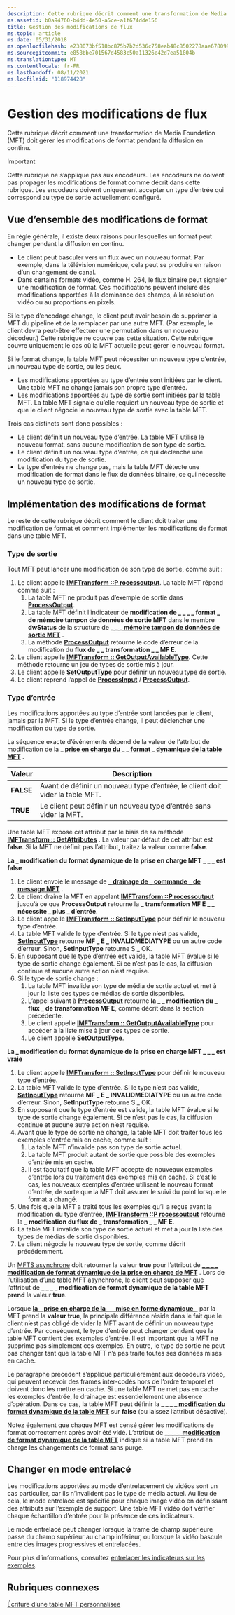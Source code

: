 ```yaml
---
description: Cette rubrique décrit comment une transformation de Media Foundation (MFT) doit gérer les modifications de format pendant la diffusion en continu.
ms.assetid: b0a94760-b4dd-4e50-a5ce-a1f674dde156
title: Gestion des modifications de flux
ms.topic: article
ms.date: 05/31/2018
ms.openlocfilehash: e238073bf518bc875b7b2d536c758eab48c8502278aae6780999c7616430337e
ms.sourcegitcommit: e858bbe701567d4583c50a11326e42d7ea51804b
ms.translationtype: MT
ms.contentlocale: fr-FR
ms.lasthandoff: 08/11/2021
ms.locfileid: "118974428"
---
```

# <a name="handling-stream-changes"></a>Gestion des modifications de flux

Cette rubrique décrit comment une transformation de Media Foundation (MFT) doit gérer les modifications de format pendant la diffusion en continu.

> [!IMPORTANT]
>
> Cette rubrique ne s’applique pas aux encodeurs. Les encodeurs ne doivent pas propager les modifications de format comme décrit dans cette rubrique. Les encodeurs doivent uniquement accepter un type d’entrée qui correspond au type de sortie actuellement configuré.

 

## <a name="overview-of-format-changes"></a>Vue d’ensemble des modifications de format

En règle générale, il existe deux raisons pour lesquelles un format peut changer pendant la diffusion en continu.

-   Le client peut basculer vers un flux avec un nouveau format. Par exemple, dans la télévision numérique, cela peut se produire en raison d’un changement de canal.
-   Dans certains formats vidéo, comme H. 264, le flux binaire peut signaler une modification de format. Ces modifications peuvent inclure des modifications apportées à la dominance des champs, à la résolution vidéo ou au proportions en pixels.

Si le type d’encodage change, le client peut avoir besoin de supprimer la MFT du pipeline et de la remplacer par une autre MFT. (Par exemple, le client devra peut-être effectuer une permutation dans un nouveau décodeur.) Cette rubrique ne couvre pas cette situation. Cette rubrique couvre uniquement le cas où la MFT actuelle peut gérer le nouveau format.

Si le format change, la table MFT peut nécessiter un nouveau type d’entrée, un nouveau type de sortie, ou les deux.

-   Les modifications apportées au type d’entrée sont initiées par le client. Une table MFT ne change jamais son propre type d’entrée.
-   Les modifications apportées au type de sortie sont initiées par la table MFT. La table MFT signale qu’elle requiert un nouveau type de sortie et que le client négocie le nouveau type de sortie avec la table MFT.

Trois cas distincts sont donc possibles :

-   Le client définit un nouveau type d’entrée. La table MFT utilise le nouveau format, sans aucune modification de son type de sortie.
-   Le client définit un nouveau type d’entrée, ce qui déclenche une modification du type de sortie.
-   Le type d’entrée ne change pas, mais la table MFT détecte une modification de format dans le flux de données binaire, ce qui nécessite un nouveau type de sortie.

## <a name="implementing-format-changes"></a>Implémentation des modifications de format

Le reste de cette rubrique décrit comment le client doit traiter une modification de format et comment implémenter les modifications de format dans une table MFT.

### <a name="output-type"></a>Type de sortie

Tout MFT peut lancer une modification de son type de sortie, comme suit :

1.  Le client appelle [**IMFTransform ::P rocessoutput**](/windows/desktop/api/mftransform/nf-mftransform-imftransform-processoutput). La table MFT répond comme suit :
    1.  La table MFT ne produit pas d’exemple de sortie dans [**ProcessOutput**](/windows/desktop/api/mftransform/nf-mftransform-imftransform-processoutput).
    2.  La table MFT définit l’indicateur de **modification de \_ \_ \_ \_ format \_ de mémoire tampon de données de sortie MFT** dans le membre **dwStatus** de la structure de [**\_ \_ \_ mémoire tampon de données de sortie MFT**](/windows/desktop/api/mftransform/ns-mftransform-mft_output_data_buffer) .
    3.  La méthode [**ProcessOutput**](/windows/desktop/api/mftransform/nf-mftransform-imftransform-processoutput) retourne le code d’erreur de la modification du **flux de \_ \_ transformation \_ \_ MF E**.
2.  Le client appelle [**IMFTransform :: GetOutputAvailableType**](/windows/desktop/api/mftransform/nf-mftransform-imftransform-getoutputavailabletype). Cette méthode retourne un jeu de types de sortie mis à jour.
3.  Le client appelle [**SetOutputType**](/windows/desktop/api/mftransform/nf-mftransform-imftransform-setoutputtype) pour définir un nouveau type de sortie.
4.  Le client reprend l’appel de [**ProcessInput**](/windows/desktop/api/mfidl/nf-mfidl-imfqualitymanager-notifyprocessinput) / [**ProcessOutput**](/windows/desktop/api/mftransform/nf-mftransform-imftransform-processoutput).

### <a name="input-type"></a>Type d’entrée

Les modifications apportées au type d’entrée sont lancées par le client, jamais par la MFT. Si le type d’entrée change, il peut déclencher une modification du type de sortie.

La séquence exacte d’événements dépend de la valeur de l’attribut de modification de la [**\_ prise en charge du \_ \_ format \_ dynamique de la table MFT**](mft-support-dynamic-format-change-attribute.md) .



| Valeur     | Description                                                     |
|-----------|-----------------------------------------------------------------|
| **FALSE** | Avant de définir un nouveau type d’entrée, le client doit vider la table MFT. |
| **TRUE**  | Le client peut définir un nouveau type d’entrée sans vider la MFT.   |



 

Une table MFT expose cet attribut par le biais de sa méthode [**IMFTransform :: GetAttributes**](/windows/desktop/api/mftransform/nf-mftransform-imftransform-getattributes) . La valeur par défaut de cet attribut est **false**. Si la MFT ne définit pas l’attribut, traitez la valeur comme **false**.

**La \_ modification du format dynamique de la prise en charge MFT \_ \_ \_ est false**

1.  Le client envoie le message de [**\_ drainage de \_ commande \_ de message MFT**](mft-message-command-drain.md) .
2.  Le client draine la MFT en appelant [**IMFTransform ::P rocessoutput**](/windows/desktop/api/mftransform/nf-mftransform-imftransform-processoutput) jusqu’à ce que **ProcessOutput** retourne la **\_ transformation MF E \_ \_ nécessite \_ plus \_ d’entrée**.
3.  Le client appelle [**IMFTransform :: SetInputType**](/windows/desktop/api/mftransform/nf-mftransform-imftransform-setinputtype) pour définir le nouveau type d’entrée.
4.  La table MFT valide le type d’entrée. Si le type n’est pas valide, [**SetInputType**](/windows/desktop/api/mftransform/nf-mftransform-imftransform-setinputtype) retourne **MF \_ E \_ INVALIDMEDIATYPE** ou un autre code d’erreur. Sinon, **SetInputType** retourne S \_ OK.
5.  En supposant que le type d’entrée est valide, la table MFT évalue si le type de sortie change également. Si ce n’est pas le cas, la diffusion continue et aucune autre action n’est requise.
6.  Si le type de sortie change :
    1.  La table MFT invalide son type de média de sortie actuel et met à jour la liste des types de médias de sortie disponibles.
    2.  L’appel suivant à [**ProcessOutput**](/windows/desktop/api/mftransform/nf-mftransform-imftransform-processoutput) retourne **la \_ \_ modification du \_ flux \_ de transformation MF E**, comme décrit dans la section précédente.
    3.  Le client appelle [**IMFTransform :: GetOutputAvailableType**](/windows/desktop/api/mftransform/nf-mftransform-imftransform-getoutputavailabletype) pour accéder à la liste mise à jour des types de sortie.
    4.  Le client appelle [**SetOutputType**](/windows/desktop/api/mftransform/nf-mftransform-imftransform-setoutputtype).

**La \_ modification du format dynamique de la prise en charge MFT \_ \_ \_ est vraie**

1.  Le client appelle [**IMFTransform :: SetInputType**](/windows/desktop/api/mftransform/nf-mftransform-imftransform-setinputtype) pour définir le nouveau type d’entrée.
2.  La table MFT valide le type d’entrée. Si le type n’est pas valide, [**SetInputType**](/windows/desktop/api/mftransform/nf-mftransform-imftransform-setinputtype) retourne **MF \_ E \_ INVALIDMEDIATYPE** ou un autre code d’erreur. Sinon, **SetInputType** retourne S \_ OK.
3.  En supposant que le type d’entrée est valide, la table MFT évalue si le type de sortie change également. Si ce n’est pas le cas, la diffusion continue et aucune autre action n’est requise.
4.  Avant que le type de sortie ne change, la table MFT doit traiter tous les exemples d’entrée mis en cache, comme suit :
    1.  La table MFT n’invalide pas son type de sortie actuel.
    2.  La table MFT produit autant de sortie que possible des exemples d’entrée mis en cache.
    3.  Il est facultatif que la table MFT accepte de nouveaux exemples d’entrée lors du traitement des exemples mis en cache. Si c’est le cas, les nouveaux exemples d’entrée utilisent le nouveau format d’entrée, de sorte que la MFT doit assurer le suivi du point lorsque le format a changé.
5.  Une fois que la MFT a traité tous les exemples qu’il a reçus avant la modification du type d’entrée, [**IMFTransform ::P rocessoutput**](/windows/desktop/api/mftransform/nf-mftransform-imftransform-processoutput) retourne la **\_ modification du flux de \_ transformation \_ \_ MF E**.
6.  La table MFT invalide son type de sortie actuel et met à jour la liste des types de médias de sortie disponibles.
7.  Le client négocie le nouveau type de sortie, comme décrit précédemment.

Un [MFTS asynchrone](asynchronous-mfts.md) doit retourner la valeur **true** pour l’attribut de [**\_ \_ \_ \_ modification de format dynamique de la prise en charge de MFT**](mft-support-dynamic-format-change-attribute.md) . Lors de l’utilisation d’une table MFT asynchrone, le client peut supposer que l’attribut de **\_ \_ \_ \_ modification de format dynamique de la table MFT prend** la valeur **true**.

Lorsque [**la \_ prise en charge de la \_ \_ mise en forme dynamique \_**](mft-support-dynamic-format-change-attribute.md) par la MFT prend la **valeur true**, la principale différence réside dans le fait que le client n’est pas obligé de vider la MFT avant de définir un nouveau type d’entrée. Par conséquent, le type d’entrée peut changer pendant que la table MFT contient des exemples d’entrée. Il est important que la MFT ne supprime pas simplement ces exemples. En outre, le type de sortie ne peut pas changer tant que la table MFT n’a pas traité toutes ses données mises en cache.

Le paragraphe précédent s’applique particulièrement aux décodeurs vidéo, qui peuvent recevoir des frames inter-codés hors de l’ordre temporel et doivent donc les mettre en cache. Si une table MFT ne met pas en cache les exemples d’entrée, le drainage est essentiellement une absence d’opération. Dans ce cas, la table MFT peut définir la [**\_ \_ \_ \_ modification du format dynamique de la table MFT**](mft-support-dynamic-format-change-attribute.md) sur **false** (ou laissez l’attribut désactivé).

Notez également que chaque MFT est censé gérer les modifications de format correctement après avoir été vidé. L’attribut de [**\_ \_ \_ \_ modification de format dynamique de la table MFT**](mft-support-dynamic-format-change-attribute.md) indique si la table MFT prend en charge les changements de format sans purge.

## <a name="change-in-interlace-mode"></a>Changer en mode entrelacé

Les modifications apportées au mode d’entrelacement de vidéos sont un cas particulier, car ils n’invalident pas le type de média actuel. Au lieu de cela, le mode entrelacé est spécifié pour chaque image vidéo en définissant des attributs sur l’exemple de support. Une table MFT vidéo doit vérifier chaque échantillon d’entrée pour la présence de ces indicateurs.

Le mode entrelacé peut changer lorsque la trame de champ supérieure passe du champ supérieur au champ inférieur, ou lorsque la vidéo bascule entre des images progressives et entrelacées.

Pour plus d’informations, consultez [entrelacer les indicateurs sur les exemples](video-interlacing.md).

## <a name="related-topics"></a>Rubriques connexes

<dl> <dt>

[Écriture d’une table MFT personnalisée](writing-a-custom-mft.md)
</dt> </dl>

 

 



